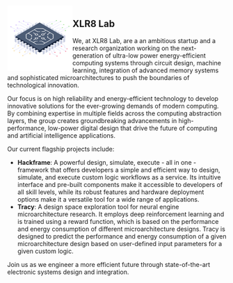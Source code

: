 <img align="left" width="150" src="/microchip.png" />

## XLR8 Lab
We, at XLR8 Lab, are a an ambitious startup and a research organization working on the next-generation of ultra-low power energy-efficient computing systems through circuit design, machine learning, integration of advanced memory systems and sophisticated microarchitectures to push the boundaries of technological innovation.

Our focus is on high reliability and energy-efficient technology to develop innovative solutions for the ever-growing demands of modern computing. By combining expertise in multiple fields across the computing abstraction layers, the group creates groundbreaking advancements in high-performance, low-power digital design that drive the future of computing and artificial intelligence applications.

Our current flagship projects include:
- **Hackframe**: A powerful design, simulate, execute - all in one - framework that offers developers a simple and efficient way to design, simulate, and execute custom logic workflows as a service. Its intuitive interface and pre-built components make it accessible to developers of all skill levels, while its robust features and hardware deployment options make it a versatile tool for a wide range of applications.
- **Tracy**: A design space exploration tool for neural engine microarchitecture research. It employs deep reinforcement learning and is trained using a reward function, which is based on the performance and energy consumption of different microarchitecture designs. Tracy is designed to predict the performance and energy consumption of a given microarchitecture design based on user-defined input parameters for a given custom logic.
 
Join us as we engineer a more efficient future through state-of-the-art electronic systems design and integration.
